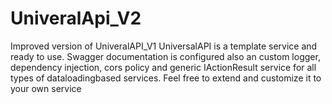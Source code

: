 # UniveralApi_V2
Improved version of UniveralAPI_V1
UniversalAPI is a template service and ready to use.
Swagger documentation is configured also an custom logger, dependency injection, cors policy and generic IActionResult service for all types of dataloadingbased services.
Feel free to extend and customize it to your own service
